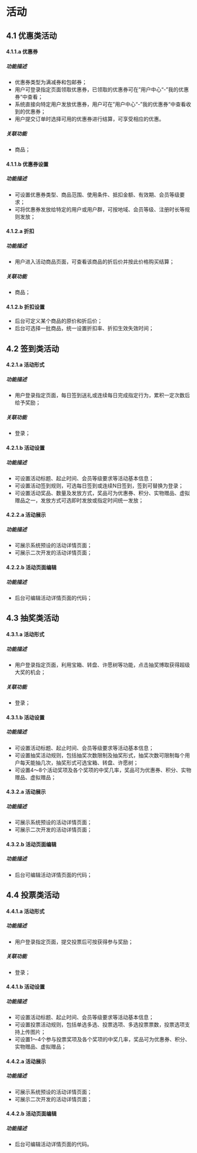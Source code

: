 # 活动
## 4.1 优惠类活动
#### 4.1.1.a  优惠券
##### 功能描述
- 优惠券类型为满减券和包邮券；
- 用户可登录指定页面领取优惠券，已领取的优惠券可在”用户中心“-”我的优惠券“中查看；
- 系统直接向特定用户发放优惠券，用户可在”用户中心“-”我的优惠券“中查看收到的优惠券；
- 用户提交订单时选择可用的优惠券进行结算，可享受相应的优惠。

##### *关联功能*
- 商品；

#### 4.1.1.b 优惠券设置
##### 功能描述
- 可设置优惠券类型、商品范围、使用条件、抵扣金额、有效期、会员等级要求；
- 可将优惠券发放给特定的用户或用户群，可按地域、会员等级、注册时长等规则发放；

#### 4.1.2.a 折扣
##### 功能描述
- 用户进入活动商品页面，可查看该商品的折后价并按此价格购买结算；

##### *关联功能*
- 商品；

#### 4.1.2.b 折扣设置
- 后台可定义某个商品的原价和折后价；
- 后台可选择一批商品，统一设置折扣率、折扣生效失效时间；

## 4.2 签到类活动
#### 4.2.1.a 活动形式
##### 功能描述
- 用户登录指定页面，每日签到送礼或连续每日完成指定行为，累积一定次数后给予奖励；

##### *关联功能*
- 登录；

#### 4.2.1.b 活动设置
##### 功能描述
- 可设置活动标题、起止时间、会员等级要求等活动基本信息；
- 可设置活动签到规则，可选每日签到或连续N日签到，签到可替换为登录；
- 可设置活动奖品、数量及发放方式，奖品可为优惠券、积分、实物赠品、虚拟赠品之一，发放方式可选即时发放或指定时间统一发放；

#### 4.2.2.a 活动展示
##### 功能描述
- 可展示系统预设的活动详情页面；
- 可展示二次开发的活动详情页面；

#### 4.2.2.b 活动页面编辑
##### 功能描述
- 后台可编辑活动详情页面的代码；

## 4.3 抽奖类活动
#### 4.3.1.a 活动形式
##### 功能描述
- 用户登录指定页面，利用宝箱、转盘、许愿树等功能，点击抽奖博取获得超级大奖的机会；

##### *关联功能*
- 登录；

#### 4.3.1.b 活动设置
##### 功能描述
- 可设置活动标题、起止时间、会员等级要求等活动基本信息；
- 可设置抽奖活动规则，包括抽奖次数限制及抽奖形式，抽奖次数可限制每个用户每天能抽几次，抽奖形式可选宝箱、转盘、许愿树；
- 可设置4～8个活动奖项及各个奖项的中奖几率，奖品可为优惠券、积分、实物赠品、虚拟赠品；

#### 4.3.2.a 活动展示
##### 功能描述
- 可展示系统预设的活动详情页面；
- 可展示二次开发的活动详情页面；

#### 4.3.2.b 活动页面编辑
##### 功能描述
- 后台可编辑活动详情页面的代码；

## 4.4 投票类活动
#### 4.4.1.a 活动形式
##### 功能描述
- 用户登录指定页面，提交投票后可按获得参与奖励；

##### *关联功能*
- 登录；

#### 4.4.1.b 活动设置
##### 功能描述
- 可设置活动标题、起止时间、会员等级要求等活动基本信息；
- 可设置投票活动规则，包括单选多选、投票选项、多选投票票数，投票选项支持上传图片；
- 可设置1～4个参与投票奖项及各个奖项的中奖几率，奖品可为优惠券、积分、实物赠品、虚拟赠品；

#### 4.4.2.a 活动展示
##### 功能描述
- 可展示系统预设的活动详情页面；
- 可展示二次开发的活动详情页面；

#### 4.4.2.b 活动页面编辑
##### 功能描述
- 后台可编辑活动详情页面的代码。
